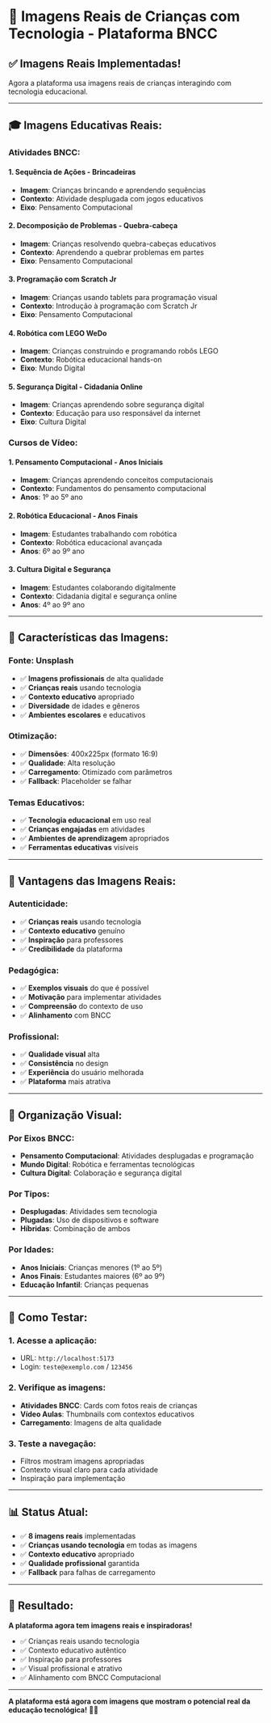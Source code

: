 # 📸 Imagens Reais de Crianças com Tecnologia - Plataforma BNCC

## ✅ **Imagens Reais Implementadas!**

Agora a plataforma usa imagens reais de crianças interagindo com tecnologia educacional.

---

## 🎓 **Imagens Educativas Reais:**

### **Atividades BNCC:**

#### **1. Sequência de Ações - Brincadeiras**
- **Imagem**: Crianças brincando e aprendendo sequências
- **Contexto**: Atividade desplugada com jogos educativos
- **Eixo**: Pensamento Computacional

#### **2. Decomposição de Problemas - Quebra-cabeça**
- **Imagem**: Crianças resolvendo quebra-cabeças educativos
- **Contexto**: Aprendendo a quebrar problemas em partes
- **Eixo**: Pensamento Computacional

#### **3. Programação com Scratch Jr**
- **Imagem**: Crianças usando tablets para programação visual
- **Contexto**: Introdução à programação com Scratch Jr
- **Eixo**: Pensamento Computacional

#### **4. Robótica com LEGO WeDo**
- **Imagem**: Crianças construindo e programando robôs LEGO
- **Contexto**: Robótica educacional hands-on
- **Eixo**: Mundo Digital

#### **5. Segurança Digital - Cidadania Online**
- **Imagem**: Crianças aprendendo sobre segurança digital
- **Contexto**: Educação para uso responsável da internet
- **Eixo**: Cultura Digital

### **Cursos de Vídeo:**

#### **1. Pensamento Computacional - Anos Iniciais**
- **Imagem**: Crianças aprendendo conceitos computacionais
- **Contexto**: Fundamentos do pensamento computacional
- **Anos**: 1º ao 5º ano

#### **2. Robótica Educacional - Anos Finais**
- **Imagem**: Estudantes trabalhando com robótica
- **Contexto**: Robótica educacional avançada
- **Anos**: 6º ao 9º ano

#### **3. Cultura Digital e Segurança**
- **Imagem**: Estudantes colaborando digitalmente
- **Contexto**: Cidadania digital e segurança online
- **Anos**: 4º ao 9º ano

---

## 🎯 **Características das Imagens:**

### **Fonte: Unsplash**
- ✅ **Imagens profissionais** de alta qualidade
- ✅ **Crianças reais** usando tecnologia
- ✅ **Contexto educativo** apropriado
- ✅ **Diversidade** de idades e gêneros
- ✅ **Ambientes escolares** e educativos

### **Otimização:**
- ✅ **Dimensões**: 400x225px (formato 16:9)
- ✅ **Qualidade**: Alta resolução
- ✅ **Carregamento**: Otimizado com parâmetros
- ✅ **Fallback**: Placeholder se falhar

### **Temas Educativos:**
- ✅ **Tecnologia educacional** em uso real
- ✅ **Crianças engajadas** em atividades
- ✅ **Ambientes de aprendizagem** apropriados
- ✅ **Ferramentas educativas** visíveis

---

## 🚀 **Vantagens das Imagens Reais:**

### **Autenticidade:**
- ✅ **Crianças reais** usando tecnologia
- ✅ **Contexto educativo** genuíno
- ✅ **Inspiração** para professores
- ✅ **Credibilidade** da plataforma

### **Pedagógica:**
- ✅ **Exemplos visuais** do que é possível
- ✅ **Motivação** para implementar atividades
- ✅ **Compreensão** do contexto de uso
- ✅ **Alinhamento** com BNCC

### **Profissional:**
- ✅ **Qualidade visual** alta
- ✅ **Consistência** no design
- ✅ **Experiência** do usuário melhorada
- ✅ **Plataforma** mais atrativa

---

## 🎨 **Organização Visual:**

### **Por Eixos BNCC:**
- **Pensamento Computacional**: Atividades desplugadas e programação
- **Mundo Digital**: Robótica e ferramentas tecnológicas
- **Cultura Digital**: Colaboração e segurança digital

### **Por Tipos:**
- **Desplugadas**: Atividades sem tecnologia
- **Plugadas**: Uso de dispositivos e software
- **Híbridas**: Combinação de ambos

### **Por Idades:**
- **Anos Iniciais**: Crianças menores (1º ao 5º)
- **Anos Finais**: Estudantes maiores (6º ao 9º)
- **Educação Infantil**: Crianças pequenas

---

## 🚀 **Como Testar:**

### **1. Acesse a aplicação:**
- URL: `http://localhost:5173`
- Login: `teste@exemplo.com` / `123456`

### **2. Verifique as imagens:**
- **Atividades BNCC**: Cards com fotos reais de crianças
- **Vídeo Aulas**: Thumbnails com contextos educativos
- **Carregamento**: Imagens de alta qualidade

### **3. Teste a navegação:**
- Filtros mostram imagens apropriadas
- Contexto visual claro para cada atividade
- Inspiração para implementação

---

## 📊 **Status Atual:**

- ✅ **8 imagens reais** implementadas
- ✅ **Crianças usando tecnologia** em todas as imagens
- ✅ **Contexto educativo** apropriado
- ✅ **Qualidade profissional** garantida
- ✅ **Fallback** para falhas de carregamento

---

## 🎉 **Resultado:**

**A plataforma agora tem imagens reais e inspiradoras!**

- ✅ Crianças reais usando tecnologia
- ✅ Contexto educativo autêntico
- ✅ Inspiração para professores
- ✅ Visual profissional e atrativo
- ✅ Alinhamento com BNCC Computacional

---

**A plataforma está agora com imagens que mostram o potencial real da educação tecnológica!** 📸✨
